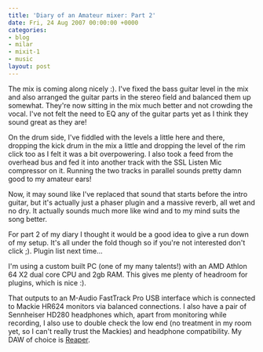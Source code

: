 ```yaml
---
title: 'Diary of an Amateur mixer: Part 2'
date: Fri, 24 Aug 2007 00:00:00 +0000
categories:
- blog
- milar
- mixit-1
- music
layout: post
---
```


The mix is coming along nicely :). I've fixed the bass guitar level in the mix and also arranged the guitar parts in the stereo field and balanced them up somewhat. They're now sitting in the mix much better and not crowding the vocal. I've not felt the need to EQ any of the guitar parts yet as I think they sound great as they are!

On the drum side, I've fiddled with the levels a little here and there, dropping the kick drum in the mix a little and dropping the level of the rim click too as I felt it was a bit overpowering. I also took a feed from the overhead bus and fed it into another track with the SSL Listen Mic compressor on it. Running the two tracks in parallel sounds pretty damn good to my amateur ears!

Now, it may sound like I've replaced that sound that starts before the intro guitar, but it's actually just a phaser plugin and a massive reverb, all wet and no dry. It actually sounds much more like wind and to my mind suits the song better.

<object type="application/x-shockwave-flash" width="420" height="15"
data="http://www.pixelhum.com/xspf_player_slim.swf?song_url=http://www.pixelhum.com/downloads/music/milar/SLB_2007-08-23.mp3&song_title=Simple Little Bird, Mix 2">
<param name="movie" 
value="http://www.pixelhum.com/xspf_player_slim.swf?song_url=http://www.pixelhum.com/downloads/music/milar/SLB_2007-08-23.mp3&song_title=Simple Little Bird, Mix 2" />
</object>

For part 2 of my diary I thought it would be a good idea to give a run down of my setup. It's all under the fold though so if you're not interested don't click ;). Plugin list next time...

<!--more-->

I'm using a custom built PC (one of my many talents!) with an AMD Athlon 64 X2 dual core CPU and 2gb RAM. This gives me plenty of headroom for plugins, which is nice :).

That outputs to an M-Audio FastTrack Pro USB interface which is connected to Mackie HR624 monitors via balanced connections. I also have a pair of Sennheiser HD280 headphones which, apart from monitoring while recording, I also use to double check the low end (no treatment in my room yet, so I can't really trust the Mackies) and headphone compatibility. My DAW of choice is [Reaper](http://www.reaperaudio.com/).



